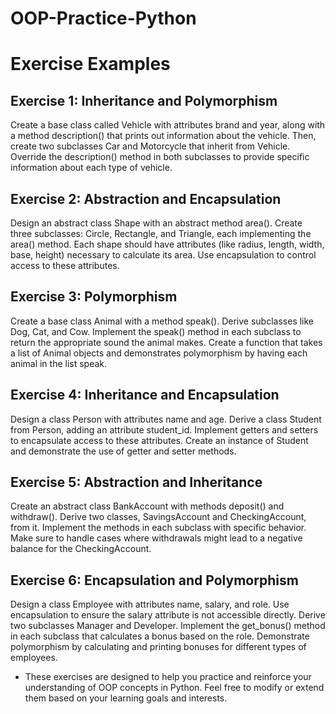 # OOP-Practice-Python
# Exercise Examples

## Exercise 1: Inheritance and Polymorphism

Create a base class called Vehicle with attributes brand and year, along with a method description() that prints out information about the vehicle. Then, create two subclasses Car and Motorcycle that inherit from Vehicle. Override the description() method in both subclasses to provide specific information about each type of vehicle.

## Exercise 2: Abstraction and Encapsulation

Design an abstract class Shape with an abstract method area(). Create three subclasses: Circle, Rectangle, and Triangle, each implementing the area() method. Each shape should have attributes (like radius, length, width, base, height) necessary to calculate its area. Use encapsulation to control access to these attributes.

## Exercise 3: Polymorphism

Create a base class Animal with a method speak(). Derive subclasses like Dog, Cat, and Cow. Implement the speak() method in each subclass to return the appropriate sound the animal makes. Create a function that takes a list of Animal objects and demonstrates polymorphism by having each animal in the list speak.

## Exercise 4: Inheritance and Encapsulation

Design a class Person with attributes name and age. Derive a class Student from Person, adding an attribute student_id. Implement getters and setters to encapsulate access to these attributes. Create an instance of Student and demonstrate the use of getter and setter methods.

## Exercise 5: Abstraction and Inheritance

Create an abstract class BankAccount with methods deposit() and withdraw(). Derive two classes, SavingsAccount and CheckingAccount, from it. Implement the methods in each subclass with specific behavior. Make sure to handle cases where withdrawals might lead to a negative balance for the CheckingAccount.

## Exercise 6: Encapsulation and Polymorphism

Design a class Employee with attributes name, salary, and role. Use encapsulation to ensure the salary attribute is not accessible directly. Derive two subclasses Manager and Developer. Implement the get_bonus() method in each subclass that calculates a bonus based on the role. Demonstrate polymorphism by calculating and printing bonuses for different types of employees.

- These exercises are designed to help you practice and reinforce your understanding of OOP concepts in Python. Feel free to modify or extend them based on your learning goals and interests.
